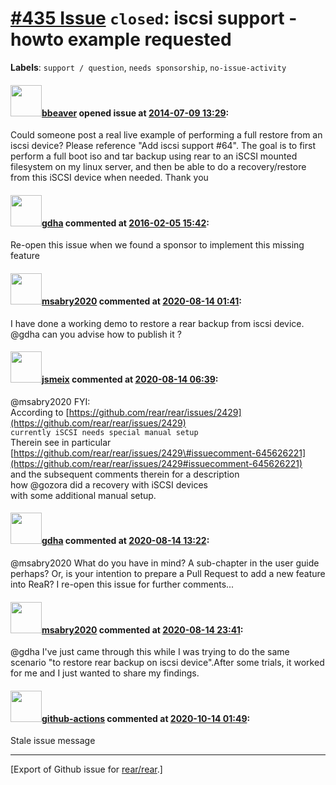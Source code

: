 [\#435 Issue](https://github.com/rear/rear/issues/435) `closed`: iscsi support - howto example requested
========================================================================================================

**Labels**: `support / question`, `needs sponsorship`,
`no-issue-activity`

#### <img src="https://avatars.githubusercontent.com/u/7350825?u=2ec61633eda874b17db7b1eb383363444e6064d6&v=4" width="50">[bbeaver](https://github.com/bbeaver) opened issue at [2014-07-09 13:29](https://github.com/rear/rear/issues/435):

Could someone post a real live example of performing a full restore from
an iscsi device? Please reference "Add iscsi support \#64". The goal is
to first perform a full boot iso and tar backup using rear to an iSCSI
mounted filesystem on my linux server, and then be able to do a
recovery/restore from this iSCSI device when needed. Thank you

#### <img src="https://avatars.githubusercontent.com/u/888633?u=cdaeb31efcc0048d3619651aa18dd4b76e636b21&v=4" width="50">[gdha](https://github.com/gdha) commented at [2016-02-05 15:42](https://github.com/rear/rear/issues/435#issuecomment-180408190):

Re-open this issue when we found a sponsor to implement this missing
feature

#### <img src="https://avatars.githubusercontent.com/u/69658996?v=4" width="50">[msabry2020](https://github.com/msabry2020) commented at [2020-08-14 01:41](https://github.com/rear/rear/issues/435#issuecomment-673823470):

I have done a working demo to restore a rear backup from iscsi device.
@gdha can you advise how to publish it ?

#### <img src="https://avatars.githubusercontent.com/u/1788608?u=925fc54e2ce01551392622446ece427f51e2f0ce&v=4" width="50">[jsmeix](https://github.com/jsmeix) commented at [2020-08-14 06:39](https://github.com/rear/rear/issues/435#issuecomment-673914868):

@msabry2020 FYI:  
According to
[https://github.com/rear/rear/issues/2429](https://github.com/rear/rear/issues/2429)  
`currently iSCSI needs special manual setup`  
Therein see in particular  
[https://github.com/rear/rear/issues/2429\#issuecomment-645626221](https://github.com/rear/rear/issues/2429#issuecomment-645626221)  
and the subsequent comments therein for a description  
how @gozora did a recovery with iSCSI devices  
with some additional manual setup.

#### <img src="https://avatars.githubusercontent.com/u/888633?u=cdaeb31efcc0048d3619651aa18dd4b76e636b21&v=4" width="50">[gdha](https://github.com/gdha) commented at [2020-08-14 13:22](https://github.com/rear/rear/issues/435#issuecomment-674072286):

@msabry2020 What do you have in mind? A sub-chapter in the user guide
perhaps? Or, is your intention to prepare a Pull Request to add a new
feature into ReaR? I re-open this issue for further comments...

#### <img src="https://avatars.githubusercontent.com/u/69658996?v=4" width="50">[msabry2020](https://github.com/msabry2020) commented at [2020-08-14 23:41](https://github.com/rear/rear/issues/435#issuecomment-674312453):

@gdha I've just came through this while I was trying to do the same
scenario "to restore rear backup on iscsi device".After some trials, it
worked for me and I just wanted to share my findings.

#### <img src="https://avatars.githubusercontent.com/in/15368?v=4" width="50">[github-actions](https://github.com/apps/github-actions) commented at [2020-10-14 01:49](https://github.com/rear/rear/issues/435#issuecomment-708104303):

Stale issue message

------------------------------------------------------------------------

\[Export of Github issue for
[rear/rear](https://github.com/rear/rear).\]
